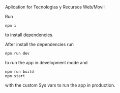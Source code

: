 # 

Aplication for Tecnologias y Recursos Web/Movil

Run
```
npm i
```
to install dependencies.

After install the dependencies run
```
npm run dev
```
to run the app in development mode and
```
npm run build
npm start
```
with the custom Sys vars to run the app in production.
